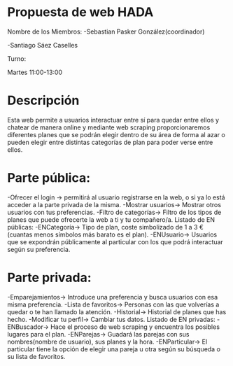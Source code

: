 # Propuesta de web HADA
Nombre de los Miembros:
-Sebastian Pasker González(coordinador)

-Santiago Sáez Caselles

Turno:

Martes 11:00-13:00

# Descripción
Esta web permite a usuarios interactuar entre sí para quedar entre ellos y chatear de
manera online y mediante web scraping proporcionaremos diferentes planes que se
podrán elegir dentro de su área de forma al azar o pueden elegir entre distintas
categorías de plan para poder verse entre ellos.
# Parte pública:
-Ofrecer el login -> permitirá al usuario registrarse en la web, o si ya lo está acceder a la parte
privada de la misma.
-Mostrar usuarios-> Mostrar otros usuarios con tus preferencias.
-Filtro de categorías-> Filtro de los tipos de planes que puede ofrecerte la web a ti y tu
compañero/a.
Listado de EN públicas:
-ENCategoría-> Tipo de plan, coste simbolizado de 1 a 3 €(cuantas menos símbolos más barato
es el plan).
-ENUsuario-> Usuarios que se expondrán públicamente al particular con los que podrá
interactuar según su preferencia.
# Parte privada:
-Emparejamientos-> Introduce una preferencia y busca usuarios con esa misma preferencia.
-Lista de favoritos-> Personas con las que volverías a quedar o te han llamado la atención.
-Historial-> Historial de planes que has hecho.
-Modificar tu perfil-> Cambiar tus datos.
Listado de EN privadas:
-ENBuscador-> Hace el proceso de web scraping y encuentra los posibles lugares para el plan.
-ENParejas-> Guadará las parejas con sus nombres(nombre de usuario), sus planes y la hora.
-ENParticular-> El particular tiene la opción de elegir una pareja u otra según su búsqueda o su
lista de favoritos.
